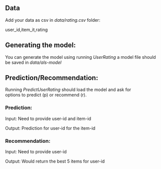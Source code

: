 ## Data
Add your data as csv in *data/rating.csv* folder:

user_id,item_it,rating

## Generating the model:
You can generate the model using running *UserRating* 
a model file should be saved in *data/als-model*

## Prediction/Recommendation:
Running *PredictUserRating* should load the model and ask for  
options to predict (p) or recommend (r).

### Prediction:
Input: Need to provide user-id and item-id

Output: Prediction for user-id for the item-id

### Recommendation:
Input: Need to provide user-id

Output: Would return the best 5 items for user-id
